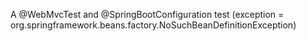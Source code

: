 A @WebMvcTest and @SpringBootConfiguration test (exception = org.springframework.beans.factory.NoSuchBeanDefinitionException)
